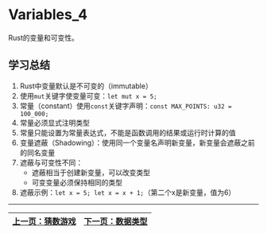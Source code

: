 # Variables_4

Rust的变量和可变性。

## 学习总结

1. Rust中变量默认是不可变的（immutable）
2. 使用`mut`关键字使变量可变：`let mut x = 5;`
3. 常量（constant）使用`const`关键字声明：`const MAX_POINTS: u32 = 100_000;`
4. 常量必须显式注明类型
5. 常量只能设置为常量表达式，不能是函数调用的结果或运行时计算的值
6. 变量遮蔽（Shadowing）：使用同一个变量名声明新变量，新变量会遮蔽之前的同名变量
7. 遮蔽与可变性不同：
   - 遮蔽相当于创建新变量，可以改变类型
   - 可变变量必须保持相同的类型
8. 遮蔽示例：`let x = 5; let x = x + 1;`（第二个x是新变量，值为6）

---

| [上一页：猜数游戏](../03_guessing_game/03_guessing_game.md) | [下一页：数据类型](../05_type/05_type.md) |
|------------------------|------------------------| 